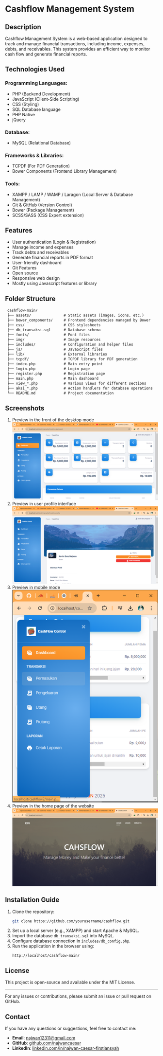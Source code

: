# Cashflow Management System

## Description

Cashflow Management System is a web-based application designed to track and manage financial transactions, including income, expenses, debts, and receivables. This system provides an efficient way to monitor cash flow and generate financial reports.

## Technologies Used

### Programming Languages:

- PHP (Backend Development)
- JavaScript (Client-Side Scripting)
- CSS (Styling)
- SQL Database language
- PHP Native
- jQuery

### Database:

- MySQL (Relational Database)

### Frameworks & Libraries:

- TCPDF (For PDF Generation)
- Bower Components (Frontend Library Management)

### Tools:

- XAMPP / LAMP / WAMP / Laragon (Local Server & Database Management)
- Git & GitHub (Version Control)
- Bower (Package Management)
- SCSS/SASS (CSS Expert extension)

## Features

- User authentication (Login & Registration)
- Manage income and expenses
- Track debts and receivables
- Generate financial reports in PDF format
- User-friendly dashboard
- Git Features
- Open source
- Responsive web design
- Mostly using Javascript features or library

## Folder Structure

```
 cashflow-main/
 ├── assets/               # Static assets (images, icons, etc.)
 ├── bower_components/     # Frontend dependencies managed by Bower
 ├── css/                  # CSS stylesheets
 ├── db_transaksi.sql      # Database schema
 ├── fonts/                # Font files
 ├── img/                  # Image resources
 ├── includes/             # Configuration and helper files
 ├── js/                   # JavaScript files
 ├── lib/                  # External libraries
 ├── tcpdf/                # TCPDF library for PDF generation
 ├── index.php             # Main entry point
 ├── login.php             # Login page
 ├── register.php          # Registration page
 ├── main.php              # Main dashboard
 ├── view_*.php            # Various views for different sections
 ├── aksi_*.php            # Action handlers for database operations
 └── README.md             # Project documentation
```

## Screenshots
1. Preview in the front of the desktop mode
![My Documentation for Readme](img/P-2.PNG)
2. Preview in user profile interface
![My Documentation for Readme](img/P-3.PNG)
3. Preview in mobile mode
![My Documentation for Readme](img/P-4.PNG)
4. Preview in the home page of the website
![Dashboard Preview](img/P-1.png)

## Installation Guide

1. Clone the repository:
   ```sh
   git clone https://github.com/yourusername/cashflow.git
   ```
2. Set up a local server (e.g., XAMPP) and start Apache & MySQL.
3. Import the database `db_transaksi.sql` into MySQL.
4. Configure database connection in `includes/db_config.php`.
5. Run the application in the browser using:
   ```sh
   http://localhost/cashflow-main/
   ```

## License

This project is open-source and available under the MIT License.

---

For any issues or contributions, please submit an issue or pull request on GitHub.

## Contact

If you have any questions or suggestions, feel free to contact me:

- **Email**: [najwan12311@gmail.com](mailto:najwan12311@gmail.com)
- **GitHub**: [github.com/najwancaesar](https://github.com/najwancaesar)
- **LinkedIn**: [linkedin.com/in/najwan-caesar-firstiansyah](https://www.linkedin.com/in/najwan-caesar-firstiansyah-152814266/)

